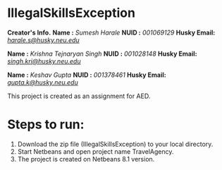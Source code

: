 # IllegalSkillsException

**Creator's Info.**
**Name :** *Sumesh Harale*
**NUID :** *001069129*
**Husky Email:** *harale.s@husky.neu.edu*

**Name :** *Krishna Tejnaryan Singh*
**NUID :** *001028148*
**Husky Email:** *singh.kri@husky.neu.edu*

**Name :** *Keshav Gupta*
**NUID :** *001378461*
**Husky Email:** *gupta.k@husky.neu.edu*


This project is created as an assignment for AED.

# Steps to run:
1. Download the zip file (IllegalSkillsException) to your local directory.
2. Start Netbeans and open project name TravelAgency.
3. The project is created on Netbeans 8.1 version.

